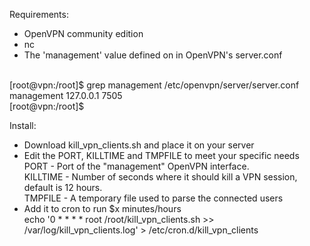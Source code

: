 Requirements: 

- OpenVPN community edition
- nc
- The 'management' value defined on in OpenVPN's server.conf <br /><br />
 
[root@vpn:/root]$ grep management /etc/openvpn/server/server.conf<br />
management 127.0.0.1 7505<br />
[root@vpn:/root]$<br />

Install: 
- Download kill_vpn_clients.sh and place it on your server
- Edit the PORT, KILLTIME and TMPFILE to meet your specific needs<br />
	PORT - Port of the "management" OpenVPN interface.<br />
	KILLTIME - Number of seconds where it should kill a VPN session, default is 12 hours. <br />
	TMPFILE - A temporary file used to parse the connected users<br />
- Add it to cron to run $x minutes/hours<br />
	echo '0 * * * * root /root/kill_vpn_clients.sh >> /var/log/kill_vpn_clients.log' > /etc/cron.d/kill_vpn_clients

